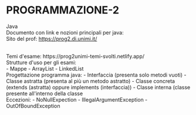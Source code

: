 # PROGRAMMAZIONE-2
Java
<br>
Documento con link e nozioni principali per java:
<br>
Sito del prof:
https://prog2.di.unimi.it/

<br>
Temi d'esame:
https://prog2unimi-temi-svolti.netlify.app/

<br>
Strutture d'uso per gli esami:
<br>
- Mappe 
- ArrayList
- LinkedList

<br>
Progettazione programma java:
- Interfaccia (presenta solo metodi vuoti)
- Classe astratta (presenta al più un metodo astratto)
- Classe concreta (extends (astratta) oppure implements (interfaccia))
- Classe interna (classe presente all'interno della classe

<br>
Eccezioni:
- NoNullExpection
- IllegalArgumentException
- OutOfBoundException



